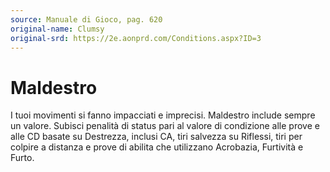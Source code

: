 ```yaml
---
source: Manuale di Gioco, pag. 620
original-name: Clumsy
original-srd: https://2e.aonprd.com/Conditions.aspx?ID=3
---
```


# Maldestro

I tuoi movimenti si fanno impacciati e imprecisi. Maldestro include sempre un
valore. Subisci penalità di status pari al valore di condizione alle prove e
alle CD basate su Destrezza, inclusi CA, tiri salvezza su Riflessi, tiri per
colpire a distanza e prove di abilita che utilizzano Acrobazia, Furtività e
Furto.
